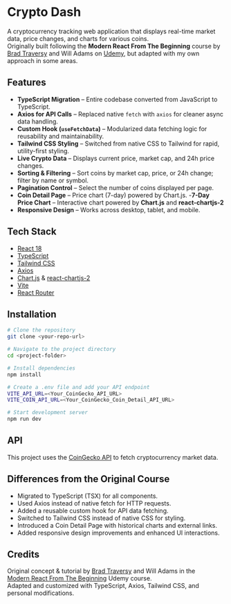 # Crypto Dash

A cryptocurrency tracking web application that displays real-time market data, price changes, and charts for various coins.  
Originally built following the **Modern React From The Beginning** course by [Brad Traversy](https://www.traversymedia.com/) and Will Adams on [Udemy](https://www.udemy.com/course/modern-react-from-the-beginning/?couponCode=KEEPLEARNING), but adapted with my own approach in some areas.

## Features

- **TypeScript Migration** – Entire codebase converted from JavaScript to TypeScript.
- **Axios for API Calls** – Replaced native `fetch` with `axios` for cleaner async data handling.
- **Custom Hook (`useFetchData`)** – Modularized data fetching logic for reusability and maintainability.
- **Tailwind CSS Styling** – Switched from native CSS to Tailwind for rapid, utility-first styling.
- **Live Crypto Data** – Displays current price, market cap, and 24h price changes.
- **Sorting & Filtering** – Sort coins by market cap, price, or 24h change; filter by name or symbol.
- **Pagination Control** – Select the number of coins displayed per page.
- **Coin Detail Page** – Price chart (7-day) powered by Chart.js. -**7-Day Price Chart** – Interactive chart powered by **Chart.js** and **react-chartjs-2**
- **Responsive Design** – Works across desktop, tablet, and mobile.

## Tech Stack

- [React 18](https://react.dev/)
- [TypeScript](https://www.typescriptlang.org/)
- [Tailwind CSS](https://tailwindcss.com/)
- [Axios](https://axios-http.com/)
- [Chart.js](https://www.chartjs.org/) & [react-chartjs-2](https://react-chartjs-2.js.org/)
- [Vite](https://vitejs.dev/)
- [React Router](https://reactrouter.com/)

## Installation

```bash
# Clone the repository
git clone <your-repo-url>

# Navigate to the project directory
cd <project-folder>

# Install dependencies
npm install

# Create a .env file and add your API endpoint
VITE_API_URL=<Your_CoinGecko_API_URL>
VITE_COIN_API_URL=<Your_CoinGecko_Coin_Detail_API_URL>

# Start development server
npm run dev
```

## API

This project uses the [CoinGecko API](https://www.coingecko.com/en/api) to fetch cryptocurrency market data.

## Differences from the Original Course

- Migrated to TypeScript (TSX) for all components.
- Used Axios instead of native fetch for HTTP requests.
- Added a reusable custom hook for API data fetching.
- Switched to Tailwind CSS instead of native CSS for styling.
- Introduced a Coin Detail Page with historical charts and external links.
- Added responsive design improvements and enhanced UI interactions.

## Credits

Original concept & tutorial by [Brad Traversy](https://www.traversymedia.com/) and Will Adams in the  
[Modern React From The Beginning](https://www.udemy.com/course/modern-react-from-the-beginning/?couponCode=KEEPLEARNING) Udemy course.  
Adapted and customized with TypeScript, Axios, Tailwind CSS, and personal modifications.

